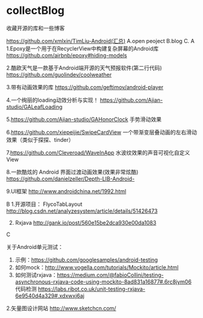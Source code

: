 # collectBlog
收藏开源的库和一些博客

https://github.com/xmlxin/TimLiu-Android(汇总)
A.open peoject  B.blog  C.
  A
1.Epoxy是一个用于在RecyclerView中构建复杂屏幕的Android库
  https://github.com/airbnb/epoxy#hiding-models  

2.酷欧天气是一款基于Android端开源的天气预报软件(第二行代码)  
  https://github.com/guolindev/coolweather
  
3.带有动画效果的库
  https://github.com/geftimov/android-player  
  
4.一个绚丽的loading动效分析与实现！
  https://github.com/Ajian-studio/GALeafLoading  
  
5.https://github.com/Ajian-studio/GAHonorClock  手势滑动效果

6.https://github.com/xiepeijie/SwipeCardView 一个带渐变层叠动画的左右滑动效果（类似于探探、tinder）

7.https://github.com/Cleveroad/WaveInApp 水波纹效果的声音可视化自定义 View

8.一款酷炫的 Android 界面过渡动画效果(效果非常炫酷)
  https://github.com/danielzeller/Depth-LIB-Android-
  
9.UI框架
  http://www.androidchina.net/1992.html  
  
  B
1.开源项目： FlycoTabLayout 
  http://blog.csdn.net/analyzesystem/article/details/51426473  
  
2.  Rxjava
  http://gank.io/post/560e15be2dca930e00da1083

  
  C
  
  关于Android单元测试：
1. 示例：https://github.com/googlesamples/android-testing
2. 如何mock：http://www.vogella.com/tutorials/Mockito/article.html
2. 如何测试rxjava：https://medium.com/@fabioCollini/testing-asynchronous-rxjava-code-using-mockito-8ad831a16877#.6rc8jym06
代码检测
https://labs.ribot.co.uk/unit-testing-rxjava-6e9540d4a329#.xdxwxj6aj

2.矢量图设计网站
  http://www.sketchcn.com/
